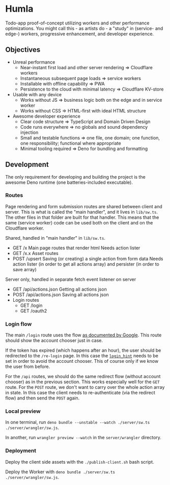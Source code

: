 # Humla

Todo-app proof-of-concept utilizing workers and other performance optimizations. You might call this - as artists do - a "study" in (service- and edge-) workers, progressive enhancement, and developer experience.

## Objectives

- Unreal performance
  - Near-instant first load and other server rendering => Cloudflare workers
  - Instantaneous subsequent page loads => service workers
  - Installable with offline capability => PWA
  - Persistence to the cloud with minimal latency => Cloudflare KV-store
- Usable with any device
  - Works without JS => business logic both on the edge and in service worker
  - Works without CSS => HTML-first with ideal HTML structure
- Awesome developer experience
  - Clear code structure => TypeScript and Domain Driven Design
  - Code runs everywhere => no globals and sound dependency injection
  - Small and testable functions => one file, one domain; one function, one responsibility; functional where appropriate
  - Minimal tooling required => Deno for bundling and formatting

## Development

The only requirement for developing and building the project is the awesome Deno runtime (one batteries-included executable).

### Routes

Page rendering and form submission routes are shared between client and server. This is what is called the "main handler", and it lives in `lib/sw.ts`. The other files in that folder are built for that handler. This means that the same (service worker) code can be used both on the client and on the Cloudflare worker.

Shared, handled in "main handler" in `lib/sw.ts`.

- GET /x
  Main page routes that render html
  Needs action lister
- GET /x.x
  Asset routes
- POST /upsert
  Saving (or creating) a single action from form data
  Needs action lister (in order to get all actions array) and persister (in order to save array)

Server only, handled in separate fetch event listener on server

- GET /api/actions.json
  Getting all actions json
- POST /api/actions.json
  Saving all actions json
- Login routes
  - GET /login
  - GET /oauth2

### Login flow

The main `/login` route uses the flow [as documented by Google](https://developers.google.com/identity/protocols/oauth2/openid-connect#server-flow). This route should show the account chooser just in case.

If the token has expired (which happens after an hour), the user should be redirected to the `/re-login` page. In this case the [`login_hint`](https://developers.google.com/identity/protocols/oauth2/openid-connect#authenticationuriparameters) needs to be set in order to avoid the account chooser. This of course only if we know the user from before.

For the `/api` routes, we should do the same redirect flow (without account chooser) as in the previous section. This works especially well for the `GET` route. For the `POST` route, we don't want to carry over the whole action array in state. In this case the client needs to re-authenticate (via the redirect flow) and then send the `POST` again.

### Local preview

In one terminal, run `deno bundle --unstable --watch ./server/sw.ts ./server/wrangler/sw.js`.

In another, run `wrangler preview --watch` in the `server/wrangler` directory.

### Deployment

Deploy the client side assets with the `./publish-client.sh` bash script.

Deploy the Worker with `deno bundle ./server/sw.ts ./server/wrangler/sw.js`.

